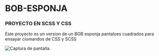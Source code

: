 # BOB-ESPONJA

### PROYECTO EN SCSS Y CSS

Este proyecto es un version de un BOB esponja pantaloes cuadrados para ensayar ciomandos de CSS y SCSS




![Captura de pantalla](BOB-ESPONJA-JPG).
